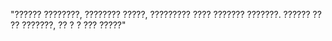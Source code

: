 "?????? ????????, ???????? ?????, ????????? ???? ??????? ???????. ?????? ?? ?? ???????, ?? ? ? ??? ?????" 
